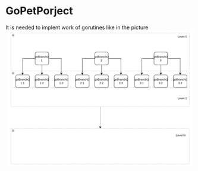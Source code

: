 # GoPetPorject
It is needed to implent work of gorutines like in the picture
![alt text](https://github.com/Brigant/GorutingTree/blob/main/Task.png)

